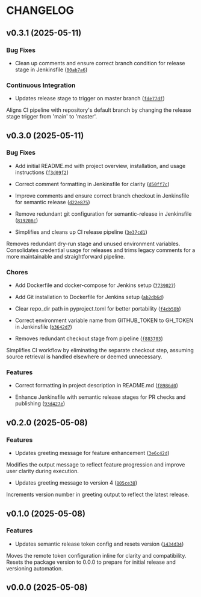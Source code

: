 # CHANGELOG


## v0.3.1 (2025-05-11)

### Bug Fixes

- Clean up comments and ensure correct branch condition for release stage in Jenkinsfile
  ([`00ab7a6`](https://github.com/Danielcmc100/versoes_python/commit/00ab7a67a9c2979d49b8931bcfc14e67e7f84c58))

### Continuous Integration

- Updates release stage to trigger on master branch
  ([`fde77df`](https://github.com/Danielcmc100/versoes_python/commit/fde77df53f326af0762df3fd531dedf706072242))

Aligns CI pipeline with repository's default branch by changing the release stage trigger from
  'main' to 'master'.


## v0.3.0 (2025-05-11)

### Bug Fixes

- Add initial README.md with project overview, installation, and usage instructions
  ([`f3d09f2`](https://github.com/Danielcmc100/versoes_python/commit/f3d09f2f3b462002849c6de9c0ddb057fe01f116))

- Correct comment formatting in Jenkinsfile for clarity
  ([`d50ff7c`](https://github.com/Danielcmc100/versoes_python/commit/d50ff7cd76cda21deaf63e3327198da8ae747dec))

- Improve comments and ensure correct branch checkout in Jenkinsfile for semantic release
  ([`d22e875`](https://github.com/Danielcmc100/versoes_python/commit/d22e87570ac39cc86b3bbf8f76c01248e7d680c3))

- Remove redundant git configuration for semantic-release in Jenkinsfile
  ([`819208c`](https://github.com/Danielcmc100/versoes_python/commit/819208cf42004a3f58fdc479356a814d348dd4e1))

- Simplifies and cleans up CI release pipeline
  ([`3e37cd1`](https://github.com/Danielcmc100/versoes_python/commit/3e37cd1a8cc6a9aaa49895e0d460a5bc5f6c7d9e))

Removes redundant dry-run stage and unused environment variables. Consolidates credential usage for
  releases and trims legacy comments for a more maintainable and straightforward pipeline.

### Chores

- Add Dockerfile and docker-compose for Jenkins setup
  ([`7739027`](https://github.com/Danielcmc100/versoes_python/commit/7739027086883a81056eff4c019814115c8efce7))

- Add Git installation to Dockerfile for Jenkins setup
  ([`ab2db6d`](https://github.com/Danielcmc100/versoes_python/commit/ab2db6dd7d59701c80cb3ef4b0c2b24514aad829))

- Clear repo_dir path in pyproject.toml for better portability
  ([`f4cb50b`](https://github.com/Danielcmc100/versoes_python/commit/f4cb50b1d02fde29d9ccbb92527822463322057e))

- Correct environment variable name from GITHUB_TOKEN to GH_TOKEN in Jenkinsfile
  ([`b3642d7`](https://github.com/Danielcmc100/versoes_python/commit/b3642d715a9b23855bf0c8a45dfc374e53e081ec))

- Removes redundant checkout stage from pipeline
  ([`f883703`](https://github.com/Danielcmc100/versoes_python/commit/f8837036a28820746b254c42d203807dd9cf2b81))

Simplifies CI workflow by eliminating the separate checkout step, assuming source retrieval is
  handled elsewhere or deemed unnecessary.

### Features

- Correct formatting in project description in README.md
  ([`f8986d0`](https://github.com/Danielcmc100/versoes_python/commit/f8986d0326e90757cdfc33f3d7a5cfd412e2118b))

- Enhance Jenkinsfile with semantic release stages for PR checks and publishing
  ([`93d427e`](https://github.com/Danielcmc100/versoes_python/commit/93d427e1af81df69d240066dea3c459efdfba6eb))


## v0.2.0 (2025-05-08)

### Features

- Updates greeting message for feature enhancement
  ([`3e6c42d`](https://github.com/Danielcmc100/versoes_python/commit/3e6c42d3602ccaa22930095214cbdeacdbb90c09))

Modifies the output message to reflect feature progression and improve user clarity during
  execution.

- Updates greeting message to version 4
  ([`805ce38`](https://github.com/Danielcmc100/versoes_python/commit/805ce38cf5ccef4ae6758c4414e6e69c5c261140))

Increments version number in greeting output to reflect the latest release.


## v0.1.0 (2025-05-08)

### Features

- Updates semantic release token config and resets version
  ([`1434d34`](https://github.com/Danielcmc100/versoes_python/commit/1434d3436676ff418f960584dbd9f6d351fa8eb1))

Moves the remote token configuration inline for clarity and compatibility. Resets the package
  version to 0.0.0 to prepare for initial release and versioning automation.


## v0.0.0 (2025-05-08)
